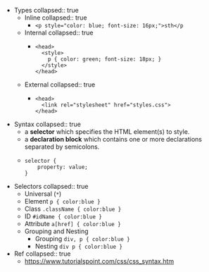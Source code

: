 - Types
  collapsed:: true
	- Inline
	  collapsed:: true
		- `<p style="color: blue; font-size: 16px;">sth</p`
	- Internal
	  collapsed:: true
		- ```
		  <head>
		    <style>
		      p { color: green; font-size: 18px; }
		    </style>
		  </head>
		  ```
	- External
	  collapsed:: true
		- ```
		  <head>
		    <link rel="stylesheet" href="styles.css">
		  </head>
		  ```
- Syntax
  collapsed:: true
	- a **selector** which specifies the HTML element(s) to style.
	- a **declaration block** which contains one or more declarations separated by semicolons.
	- ```
	  selector {
	      property: value;
	  }
	  ```
- Selectors
  collapsed:: true
	- Universal (`*`)
	- Element `p { color:blue }`
	- Class `.className { color:blue }`
	- ID `#idName { color:blue }`
	- Attribute `a[href] { color:blue }`
	- Grouping and Nesting
		- Grouping `div, p { color:blue }`
		- Nesting `div p { color:blue }`
- Ref
  collapsed:: true
	- https://www.tutorialspoint.com/css/css_syntax.htm